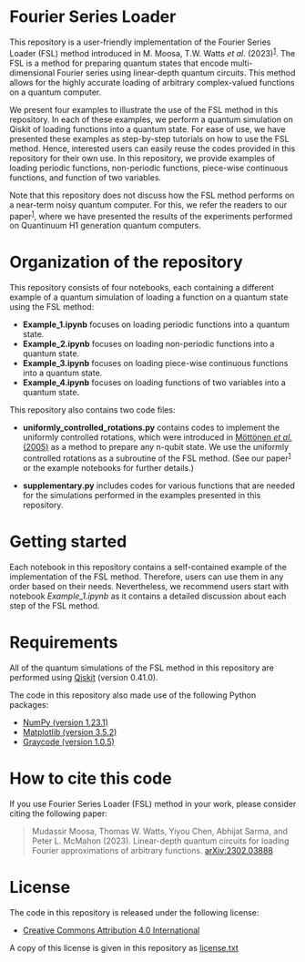 # Fourier Series Loader 

This repository is a user-friendly implementation of the Fourier Series Loader (FSL) method introduced in M. Moosa, T.W. Watts *et al.* (2023)<sup>[1](#how-to-cite-this-code)</sup>. The FSL is a method for preparing quantum states that encode multi-dimensional Fourier series using linear-depth quantum circuits. This method allows for the highly accurate loading of arbitrary complex-valued functions on a quantum computer.

We present four examples to illustrate the use of the FSL method in this repository. In each of these examples, we perform a quantum simulation on Qiskit of loading functions into a quantum state. For ease of use, we have presented these examples as step-by-step tutorials on how to use the FSL method. Hence, interested users can easily reuse the codes provided in this repository for their own use. In this repository, we provide examples of loading periodic functions, non-periodic functions, piece-wise continuous functions, and function of two variables.

Note that this repository does not discuss how the FSL method performs on a near-term noisy quantum computer. For this, we refer the readers to our paper<sup>[1](#how-to-cite-this-code)</sup>, where we have presented the results of the experiments performed on Quantinuum H1 generation quantum computers.

# Organization of the repository

This repository consists of four notebooks, each containing a different example of a quantum simulation of loading a function on a quantum state using the FSL method: 

- **Example_1.ipynb** focuses on loading periodic functions into a quantum state.
- **Example_2.ipynb** focuses on loading non-periodic functions into a quantum state.
- **Example_3.ipynb** focuses on loading piece-wise continuous functions into a quantum state.
- **Example_4.ipynb** focuses on loading functions of two variables into a quantum state.

This repository also contains two code files:

- **uniformly_controlled_rotations.py** contains codes to implement the uniformly controlled rotations, which were introduced in [M&ouml;tt&ouml;nen *et al.* (2005)](https://arxiv.org/abs/quant-ph/0407010) as a method to prepare any n-qubit state. We use the uniformly controlled rotations as a subroutine of the FSL method. (See our paper<sup>[1](#how-to-cite-this-code)</sup> or the example notebooks for further details.) 

- **supplementary.py** includes codes for various functions that are needed for the simulations performed in the examples presented in this repository.

# Getting started 

Each notebook in this repository contains a self-contained example of the implementation of the FSL method. Therefore, users can use them in any order based on their needs. Nevertheless, we recommend users start with notebook *Example_1.ipynb* as it contains a detailed discussion about each step of the FSL method. 

# Requirements

All of the quantum simulations of the FSL method in this repository are performed using [Qiskit](https://qiskit.org/) (version 0.41.0).

The code in this repository also made use of the following Python packages:

* [NumPy (version 1.23.1)](https://pypi.org/project/numpy/1.23.1/) 
* [Matplotlib (version 3.5.2)](https://pypi.org/project/matplotlib/3.5.2/)
* [Graycode (version 1.0.5)](https://pypi.org/project/graycode/)

# How to cite this code

<a id="how-to-cite-this-code"></a> If you use Fourier Series Loader (FSL) method in your work, please consider citing the following paper:

> Mudassir Moosa, Thomas W. Watts, Yiyou Chen, Abhijat Sarma, and Peter L. McMahon (2023). Linear-depth quantum circuits for loading Fourier approximations of arbitrary functions. [arXiv:2302.03888](https://arxiv.org/abs/2302.03888)

# License

The code in this repository is released under the following license:

- [Creative Commons Attribution 4.0 International](https://creativecommons.org/licenses/by/4.0/)

A copy of this license is given in this repository as [license.txt](https://github.com/mcmahon-lab/Fourier-Series-Loader/blob/master/license.txt)
